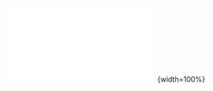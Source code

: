 ![nano-lazar\cite{gebele_denis_2017_250818}\cite{helma_christoph_2016_215483}\cite{rautenberg_micha_2016_187328} integration](./images/integration.pdf "nano-lazar integration"){width=100%}